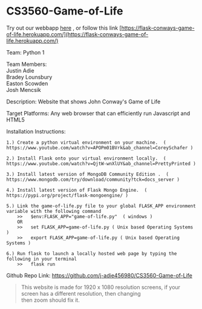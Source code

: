 # CS3560-Game-of-Life  
  
Try out our webbapp [here](https://flask-conways-game-of-life.herokuapp.com/) , or follow this link [https://flask-conways-game-of-life.herokuapp.com/](https://flask-conways-game-of-life.herokuapp.com/)  
  
Team:  Python 1  
  
Team Members:  
		Justin Adie  
		Bradey Lounsbury   
		Easton Scowden  
		Josh Mencsik  

Description:   Website that shows John Conway's Game of Life

Target Platforms:  Any web browser that can efficiently run Javascript and HTML5

Installation Instructions:  
    
    1.) Create a python virtual environment on your machine.  ( https://www.youtube.com/watch?v=APOPm01BVrk&ab_channel=CoreySchafer )
   
    2.) Install Flask onto your virtual environment locally.  ( https://www.youtube.com/watch?v=QjtW-wnXlUY&ab_channel=PrettyPrinted )

    3.) Install latest version of MongoDB Community Edition .  ( https://www.mongodb.com/try/download/community?tck=docs_server )

    4.) Install latest version of Flask Mongo Engine.  ( https://pypi.org/project/flask-mongoengine/ )
   
    5.) Link the game-of-life.py file to your global FLASK_APP environment variable with the following command 
        >>   $env:FLASK_APP="game-of-life.py"  ( windows )
        OR
        >>   set FLASK_APP=game-of-life.py ( Unix based Operating Systems )
        >>   export FLASK_APP=game-of-life.py ( Unix based Operating Systems )
    
    6.) Run flask to launch a locally hosted web page by typing the following in your terminal
        >>   flask run 

Github Repo Link:  https://github.com/j-adie456980/CS3560-Game-of-Life

> This website is made for 1920 x 1080 resolution screens, if your screen has a different resolution, then changing  
> then zoom should fix it.
